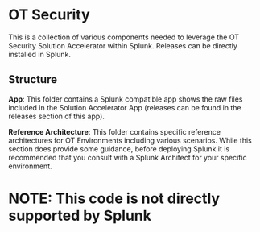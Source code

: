 # OT Security

This is a collection of various components needed to leverage the OT Security Solution Accelerator within Splunk.  Releases can be directly installed in Splunk.

## Structure

**App**:  This folder contains a Splunk compatible app shows the raw files included in the Solution Accelerator App (releases can be found in the releases section of this app).

**Reference Architecture**:  This folder contains specific reference architectures for OT Environments including various scenarios.  While this section does provide some guidance, before deploying Splunk it is recommended that you consult with a Splunk Architect for your specific environment.

# NOTE:  This code is not directly supported by Splunk 
